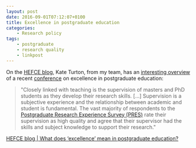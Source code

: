 ```yaml
---
layout: post
date: 2016-09-01T07:12:07+0100
title: Excellence in postgraduate education
categories:
    - Research policy
tags:
    - postgraduate
    - research quality
    - linkpost
---
```


On the [HEFCE blog](http://blog.hefce.ac.uk/), Kate Turton, from my team, has an [interesting overview](http://blog.hefce.ac.uk/2016/08/30/what-does-excellence-mean-in-postgraduate-education/) of a recent [conference](http://www.ukcge.ac.uk/events/ac16-93.aspx) on excellence in postgraduate education:

>"Closely linked with teaching is the supervision of masters and PhD students as they develop their research skills. [...] Supervision is a subjective experience and the relationship between academic and student is fundamental. The vast majority of respondents to the [Postgraduate Research Experience Survey (PRES)](https://www.heacademy.ac.uk/resource/postgraduate-research-experience-survey-2015) rate their supervision as high quality and agree that their supervisor had the skills and subject knowledge to support their research."

[HEFCE blog | What does ‘excellence’ mean in postgraduate education?](http://blog.hefce.ac.uk/2016/08/30/what-does-excellence-mean-in-postgraduate-education/)

